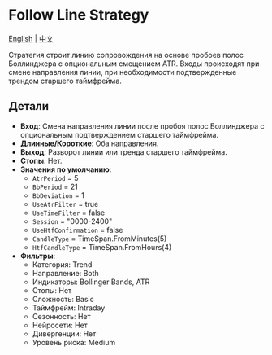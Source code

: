 # Follow Line Strategy
[English](README.md) | [中文](README_cn.md)

Стратегия строит линию сопровождения на основе пробоев полос Боллинджера с опциональным смещением ATR. Входы происходят при смене направления линии, при необходимости подтвержденные трендом старшего таймфрейма.

## Детали

- **Вход**: Смена направления линии после пробоя полос Боллинджера с опциональным подтверждением старшего таймфрейма.
- **Длинные/Короткие**: Оба направления.
- **Выход**: Разворот линии или тренда старшего таймфрейма.
- **Стопы**: Нет.
- **Значения по умолчанию**:
  - `AtrPeriod` = 5
  - `BbPeriod` = 21
  - `BbDeviation` = 1
  - `UseAtrFilter` = true
  - `UseTimeFilter` = false
  - `Session` = "0000-2400"
  - `UseHtfConfirmation` = false
  - `CandleType` = TimeSpan.FromMinutes(5)
  - `HtfCandleType` = TimeSpan.FromHours(4)
- **Фильтры**:
  - Категория: Trend
  - Направление: Both
  - Индикаторы: Bollinger Bands, ATR
  - Стопы: Нет
  - Сложность: Basic
  - Таймфрейм: Intraday
  - Сезонность: Нет
  - Нейросети: Нет
  - Дивергенции: Нет
  - Уровень риска: Medium

